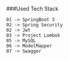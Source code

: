 ###Used Tech Stack

	01 -> SpringBoot 3
	02 -> Spring Security
	02 -> Jwt
	03 -> Project Lombok
	05 -> MySQL
	06 -> ModelMapper
	07 -> Swagger
